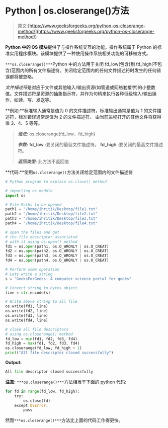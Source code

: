 # Python | os.closerange()方法

> 原文:[https://www.geeksforgeeks.org/python-os-closerange-method/](https://www.geeksforgeeks.org/python-os-closerange-method/)

**Python 中的 OS 模块**提供了与操作系统交互的功能。操作系统属于 Python 的标准实用程序模块。该模块提供了一种使用操作系统相关功能的可移植方式。

`***os.closerange()***`Python 中的方法用于关闭 fd_low(包含)到 fd_high(不包含)范围内的所有文件描述符。关闭给定范围内的任何文件描述符时发生的任何错误都将被忽略。

*文件描述符*是对应于文件或其他输入/输出资源(如管道或网络套接字)的小整数值。文件描述符是资源的抽象指示符，并作为句柄来执行各种低级输入/输出操作，如读、写、发送等。

**例如:**标准输入通常是值为 0 的文件描述符，标准输出通常是值为 1 的文件描述符，标准错误通常是值为 2 的文件描述符。
由当前进程打开的其他文件将获得值 3、4、5 等等。

> ***语法:*** os.closerange(fd_low，fd_high)
> 
> ***参数:***
> **fd_low** :要关闭的最低文件描述符。
> **fd_high** :要关闭的最高文件描述符。
> 
> ***返回类型:*** 此方法不返回值

**代码:**使用`os.closerange()`方法关闭给定范围内的文件描述符

```py
# Python program to explain os.close() method 

# importing os module 
import os

# File Paths to be opened
path1 = "/home/ihritik/Desktop/file1.txt"
path2 = "/home/ihritik/Desktop/file2.txt"
path3 = "/home/ihritik/Desktop/file3.txt"
path4 = "/home/ihritik/Desktop/file4.txt"

# open the files and get
# the file descriptor associated
# with it using os.open() method
fd1 = os.open(path1, os.O_WRONLY | os.O_CREAT)
fd2 = os.open(path2, os.O_WRONLY | os.O_CREAT)
fd3 = os.open(path3, os.O_WRONLY | os.O_CREAT)
fd4 = os.open(path4, os.O_WRONLY | os.O_CREAT)

# Perform some operation
# Lets write a string
s = "GeeksForGeeks: A computer science portal for geeks"

# Convert string to bytes object
line = str.encode(s)

# Write above string to all file
os.write(fd1, line)
os.write(fd2, line)
os.write(fd3, line)
os.write(fd4, line)

# close all file descriptors
# using os.closerange() method
fd_low = min(fd1, fd2, fd3, fd4)
fd_high = max(fd1, fd2, fd3, fd4)
os.closerange(fd_low, fd_high + 1)
print("All file descriptor closed successfully")
```

**Output:**

```py
All file descriptor closed successfully

```

**注意:** `***os.closerange()***`方法相当于下面的 python 代码:

```py
for fd in range(fd_low, fd_high):
    try:
        os.close(fd)
    except OSError:
        pass
```

然而`***os.closerange()***`方法比上面的代码工作得更快。